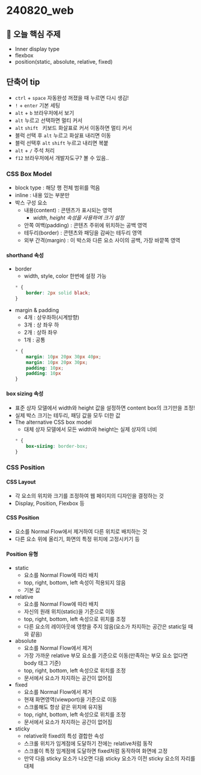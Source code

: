 # 240820_web

## 📌 오늘 핵심 주제
- Inner display type
- flexbox
- position(static, absolute, relative, fixed)

## 단축어 tip
- `ctrl` + `space` 자동완성 꺼졌을 때 누르면 다시 생김!
- `!` + `enter` 기본 세팅
- `alt` + `b` 브라우저에서 보기
- `alt` 누르고 선택하면 멀티 커서
- `alt` `shift ` 키보드 화살표로 커서 이동하면 멀티 커서
- 블럭 선택 후 `alt` 누르고 화살표 내리면 이동
- 블럭 선택후 `alt` `shift` 누르고 내리면 복붙
- `alt` + `/` 주석 처리
- `f12` 브라우저에서 개발자도구? 볼 수 있음..

### CSS Box Model
- block type : 해당 행 전체 범위를 먹음
- inline : 내용 있는 부분만
- 박스 구성 요소
    - 내용(content) : 콘텐츠가 표시되는 영역
        - *width, height 속성을 사용하여 크기 설정*
    - 안쪽 여백(padding) : 콘텐츠 주위에 위치하는 공백 영역
    - 테두리(border) : 콘텐츠와 패딩을 감싸는 테두리 영역
    - 외부 간격(margin) : 이 박스와 다른 요소 사이의 공백, 가장 바깥쪽 영역

#### shorthand 속성
- border
    - width, style, color 한번에 설정 가능
    ```css
    * {
        border: 2px solid black;
    }
    ```
- margin & padding
    - 4개 : 상우좌하(시계방향)
    - 3개 : 상 좌우 하
    - 2개 : 상하 좌우
    - 1개 : 공통
    ```css
    * {
        margin: 10px 20px 30px 40px;
        margin: 10px 20px 30px;
        padding: 10px;
        padding: 10px
    }
    ```

#### box sizing 속성
- 표준 상자 모델에서 width와 height 값을 설정하면 content box의 크기만을 조정!
- 실제 박스 크기는 테두리, 패딩 값을 모두 더한 값
- The alternative CSS box model
    - 대체 상자 모델에서 모든 width와 height는 실제 상자의 너비
    ```css
    * {
        box-sizing: border-box;
    }
    ```

### CSS Position

#### CSS Layout
- 각 요소의 위치와 크기를 조정하여 웹 페이지의 디자인을 결정하는 것
- Display, Position, Flexbox 등

#### CSS Position
- 요소를 Normal Flow에서 제거하여 다른 위치로 배치하는 것
- 다른 요소 위에 올리기, 화면의 특정 위치에 고정시키기 등

#### Position 유형
- static
    - 요소를 Normal Flow에 따라 배치
    - top, right, bottom, left 속성이 적용되지 않음
    - 기본 값
- relative
    - 요소를 Normal Flow에 따라 배치
    - 자신의 원래 위치(static)을 기준으로 이동
    - top, right, bottom, left 속성으로 위치를 조정
    - 다른 요소의 레이아웃에 영향을 주지 않음(요소가 차지하는 공간은 static일 때와 같음)
- absolute
    - 요소를 Normal Flow에서 제거
    - 가장 가까운 relative 부모 요소를 기준으로 이동(만족하는 부모 요소 없다면 body 태그 기준)
    - top, right, bottom, left 속성으로 위치를 조정
    - 문서에서 요소가 차지하는 공간이 없어짐
- fixed
    - 요소를 Normal Flow에서 제거
    - 현재 화면영역(viewport)을 기준으로 이동
    - 스크롤해도 항상 같은 위치에 유지됨
    - top, right, bottom, left 속성으로 위치를 조정
    - 문서에서 요소가 차지하는 공간이 없어짐
- sticky
    - relative와 fixed의 특성 결합한 속성
    - 스크롤 위치가 임계점에 도달하기 전에는 relative처럼 동작
    - 스크롤이 특정 임계점에 도달하면 fixed처럼 동작하여 화면에 고정
    - 만약 다음 sticky 요소가 나오면 다음 sticky 요소가 이전 sticky 요소의 자리를 대체
